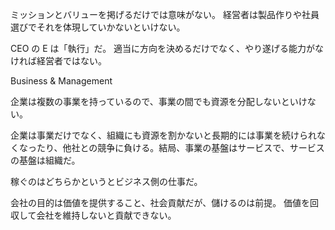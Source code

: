 ミッションとバリューを掲げるだけでは意味がない。
経営者は製品作りや社員選びでそれを体現していかないといけない。

CEO の E は「執行」だ。
適当に方向を決めるだけでなく、やり遂げる能力がなければ経営者ではない。

Business & Management

企業は複数の事業を持っているので、事業の間でも資源を分配しないといけない。

企業は事業だけでなく、組織にも資源を割かないと長期的には事業を続けられなくなったり、他社との競争に負ける。結局、事業の基盤はサービスで、サービスの基盤は組織だ。

稼ぐのはどちらかというとビジネス側の仕事だ。

会社の目的は価値を提供すること、社会貢献だが、儲けるのは前提。
価値を回収して会社を維持しないと貢献できない。

